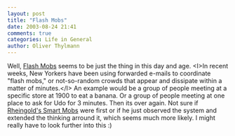 ```yaml
---
layout: post
title: "Flash Mobs"
date: 2003-08-24 21:41
comments: true
categories: Life in General
author: Oliver Thylmann
---
```



Well, [Flash Mobs](http://www.wordspy.com/words/flashmob.asp) seems to be just the thing in this day and age.  &lt;I&gt;In recent weeks, New Yorkers have been using forwarded e-mails to coordinate &quot;flash mobs,&quot; or not-so-random crowds that appear and dissipate within a matter of minutes.&lt;/I&gt; An example would be a group of people meeting at a specific store at 1900 to eat a banana. Or a group of people meeting at one place to ask for Udo for 3 minutes. Then its over again.  Not sure if [Rheingold's Smart Mobs](http://www.smartmobs.com/index.html) were first or if he just observed the system and extended the thinking arround it, which seems much more likely. I might really have to look further into this :)


